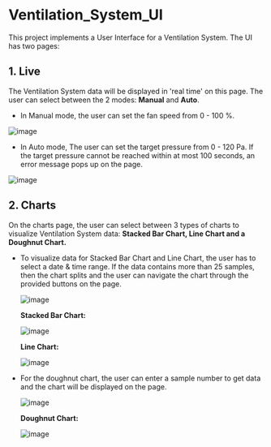 # Ventilation_System_UI

This project implements a User Interface for a Ventilation System.
The UI has two pages:
## 1. Live
   The Ventilation  System data will be displayed in 'real time' on this page. The user can select between the 2 modes: **Manual** and **Auto**.
   - In Manual mode, the user can set the fan speed from  0 - 100 %. 

   ![image](https://github.com/kikani-parth/Ventilation_System_UI/assets/99806873/a791543e-6f62-4443-9f73-94ebe2d0f48d)
   
   - In Auto mode, The user can set the target pressure from 0 - 120 Pa. If the target pressure cannot be reached within at most 100 seconds, an error message pops up on the page.

   ![image](https://github.com/kikani-parth/Ventilation_System_UI/assets/99806873/d4919b72-6965-43a3-8db2-de930ece4af5)

   
## 2. Charts
   On the charts page, the user can select between 3 types of charts to visualize Ventilation  System data: **Stacked Bar Chart, Line Chart and a Doughnut Chart.**

   - To visualize data for Stacked Bar Chart and Line Chart, the user has to select a date & time range. If the data contains more than 25 samples, then the chart splits and the user can navigate the chart through the provided buttons on the page.
  
     ![image](https://github.com/kikani-parth/Ventilation_System_UI/assets/99806873/8d3b4814-1e34-4543-9e98-cdab6c6c20dc)


     **Stacked Bar Chart:**
     
     ![image](https://github.com/kikani-parth/Ventilation_System_UI/assets/99806873/5cd3db98-9f9c-4a20-8c36-f1d9c8861f49)
     
     **Line Chart:**
     
     ![image](https://github.com/kikani-parth/Ventilation_System_UI/assets/99806873/0e3e5e47-79d5-4d9e-8867-7d5147d8cd15)


   - For the doughnut chart, the user can enter a sample number to get data and the chart will be displayed on the page.
     
     ![image](https://github.com/kikani-parth/Ventilation_System_UI/assets/99806873/f32cdc46-34fd-4131-9e81-1aeb7f28c241)
  
     **Doughnut Chart:**
     
     ![image](https://github.com/kikani-parth/Ventilation_System_UI/assets/99806873/7c480201-50d6-4461-8fed-e423ec48da3e)


